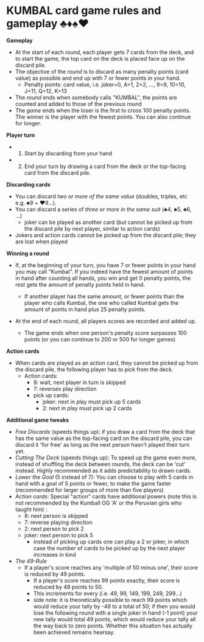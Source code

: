 # KUMBAL card game rules and gameplay ♣️♦️♠️♥️

**Gameplay**
* At the start of each _round_, each player gets 7 cards from the deck, and to start the game, the top card on the deck is placed face up on the discard pile.
* The objective of the _round_ is to discard as many penalty points (card value) as possible and end up with 7 or fewer points in your hand.
    * Penalty points: card value, i.e. joker=0, A=1, 2=2, ..., 9=9, 10=10, J=11, Q=12, K=13
* The _round_ ends when somebody calls "KUMBAL", the points are counted and added to those of the previous round
* The _game_ ends when the loser is the first to cross 100 penalty points. The winner is the player with the fewest points. You can also continue for longer.

**Player turn**
   * 1. Start by discarding from your hand
   * 2. End your turn by drawing a card from the deck or the top-facing card from the discard pile.

**Discarding cards**
* You can discard _two or more of the same value_ (doubles, triples, etc e.g. ♣️9 + ♥️9...).
* You can discard a series of _three or more in the same suit_ (♣️4, ♣️5, ♣️6, ...)
   * joker can be played as another card (but cannot be picked up from the discard pile by next player, similar to action cards)
* Jokers and action cards cannot be picked up from the discard pile; they are lost when played


**Winning a round** 
* If,  at the beginning of your turn,  you have 7 or fewer points in your hand you may call "Kumbal". If you indeed have the fewest amount of points in hand after counting all hands, you win and get 0 penalty points, the rest gets the amount of penalty points held in hand. 
    * If another player has the same amount, or fewer points than the player who calls Kumbal, the one who called Kumbal gets the amount of points in hand plus 25 penalty points. 

* At the end of each round, all players scores are recorded and added up.
    * The game ends when one person's penalty score surpasses 100 points (or you can continue to 200 or 500 for longer games)

**Action cards**
* When cards are played as an action card, they cannot be picked up from the discard pile, the following player has to pick from the deck.
   * Action cards:
      * 8: wait, next player in turn is skipped
      * 7: reverses play direction
      * pick up cards:
         * joker: next in play must pick up 5 cards
         * 2: next in play must pick up 2 cards

**Additional game tweaks**
*  _Free Discards_ (speeds things up): if you draw a card from the deck that has the same value as the top-facing card on the discard pile, you can discard it 'for free' as long as the next person hasn't played their turn yet.
* _Cutting The Deck_ (speeds things up): To speed up the game even more, instead of shuffling the deck between rounds, the deck can be 'cut' instead. Highly recommended as it adds predictability to drawn cards.
* _Lower the Goal_ (5 instead of 7): You can choose to play with 5 cards in hand with a goal of 5 points or fewer, to make the game faster (recommended for larger groups of more than five players)
* _Action cards_: Special "action" cards have additional powers (note this is not recommended by the Kumball OG 'A' or the Peruvian girls who taught him) : 
   * 8: next person is skipped
   * 7: reverse playing direction
   * 2: next person to pick 2
   * joker: next person to pick 5
      * instead of picking up cards one can play a 2 or joker, in which case the number of cards to be picked up by the next player increases in kind
* _The 49-Rule_
   * If a player's score reaches any 'multiple of 50 minus one', their score is reduced by 49 points.
      * If a player's score reaches 99 points exactly, their score is reduced by 49 points to 50.
      * This increments for every  (i.e. 49, 99, 149, 199, 249, 299...) 
      * side note: it is theoretically possible to reach 99 points which would reduce your tally by -49 to a total of 50; if then you would lose the following round with a single joker in hand (-1 point) your new tally would total 49 points, which would reduce your tally all the way back to zero points. Whether this situation has actually been achieved remains hearsay.
